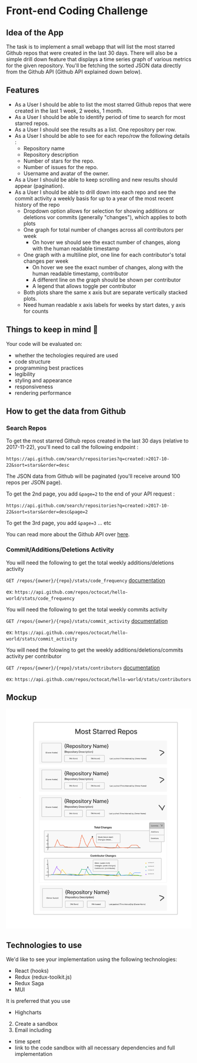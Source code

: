 # Front-end Coding Challenge

## Idea of the App 
The task is to implement a small webapp that will list the most starred Github repos that were created in the last 30 days.
There will also be a simple drill down feature that displays a time series graph of various metrics for the given repository.
You'll be fetching the sorted JSON data directly from the Github API (Github API explained down below). 

## Features
* As a User I should be able to list the most starred Github repos that were created in the last 1 week, 2 weeks, 1 month. 
* As a User I should be able to identify period of time to search for most starred repos.
* As a User I should see the results as a list. One repository per row. 
* As a User I should be able to see for each repo/row the following details :
  * Repository name
  * Repository description 
  * Number of stars for the repo. 
  * Number of issues for the repo.
  * Username and avatar of the owner. 
* As a User I should be able to keep scrolling and new results should appear (pagination).
* As a User I should be able to drill down into each repo and see the commit activity a weekly basis for up to a year of the most recent history of the repo
  * Dropdown option allows for selection for showing additions or deletions vor commits (generally "changes"), which applies to both plots
  * One graph for total number of changes across all contributors per week
    * On hover we should see the exact number of changes, along with the human readable timestamp
  * One graph with a multiline plot, one line for each contributor's total changes per week
    * On hover we see the exact number of changes, along with the human readable timestamp, contributor
    * A different line on the graph should be shown per contributor
    * A legend that allows toggle per contributor
  * Both plots share the same x axis but are separate vertically stacked plots.
  * Need human readable x axis labels for weeks by start dates, y axis for counts

## Things to keep in mind 🚨
Your code will be evaluated on:
- whether the techologies required are used
- code structure
- programming best practices
- legibility
- styling and appearance
- responsiveness
- rendering performance

## How to get the data from Github 
### Search Repos
To get the most starred Github repos created in the last 30 days (relative to 2017-11-22), you'll need to call the following endpoint : 

`https://api.github.com/search/repositories?q=created:>2017-10-22&sort=stars&order=desc`

The JSON data from Github will be paginated (you'll receive around 100 repos per JSON page). 

To get the 2nd page, you add `&page=2` to the end of your API request : 

`https://api.github.com/search/repositories?q=created:>2017-10-22&sort=stars&order=desc&page=2`

To get the 3rd page, you add `&page=3` ... etc

You can read more about the Github API over [here](https://developer.github.com/v3/search/#search-repositories
).

### Commit/Additions/Deletions Activity
You will need the following to get the total weekly additions/deletions activity

`GET /repos/{owner}/{repo}/stats/code_frequency` [documentation](https://docs.github.com/en/rest/reference/metrics#get-the-weekly-commit-activity)

ex: `https://api.github.com/repos/octocat/hello-world/stats/code_frequency`

You will need the following to get the total weekly commits activity

`GET /repos/{owner}/{repo}/stats/commit_activity` [documentation](https://docs.github.com/en/rest/reference/metrics#get-the-last-year-of-commit-activity)

ex: `https://api.github.com/repos/octocat/hello-world/stats/commit_activity`

You will need the folowing to get the weekly additions/deletions/commits activity per contributor

`GET /repos/{owner}/{repo}/stats/contributors` [documentation](https://docs.github.com/en/rest/reference/metrics#get-all-contributor-commit-activity)

ex: `https://api.github.com/repos/octocat/hello-world/stats/contributors`

## Mockup
![mockup](https://raw.githubusercontent.com/Stanley-Industrial-Services/fe-coding-challenge/development/FE_Coding_Challenge_Mockup.png)

## Technologies to use 
We'd like to see your implementation using the following technologies:
* React (hooks)
* Redux (redux-toolkit.js)
* Redux Saga
* MUI

It is preferred that you use
* Highcharts
2. Create a sandbox
3. Email including
- time spent
- link to the code sandbox with all necessary dependencies and full implementation
